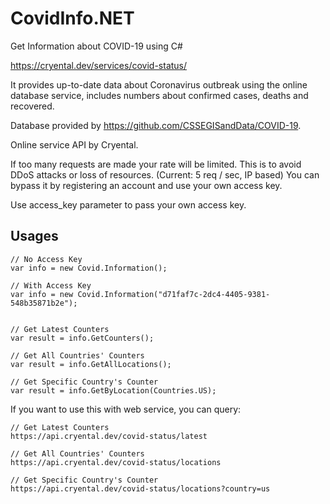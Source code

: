 # CovidInfo.NET
Get Information about COVID-19 using C#

https://cryental.dev/services/covid-status/



It provides up-to-date data about Coronavirus outbreak using the online database service, includes numbers about confirmed cases, deaths and recovered.

Database provided by https://github.com/CSSEGISandData/COVID-19. 

Online service API by Cryental.

If too many requests are made your rate will be limited. This is to avoid DDoS attacks or loss of resources. (Current: 5 req / sec, IP based)
You can bypass it by registering an account and use your own access key.

Use access_key parameter to pass your own access key.

## Usages
```
// No Access Key
var info = new Covid.Information();

// With Access Key
var info = new Covid.Information("d71faf7c-2dc4-4405-9381-548b35871b2e");


// Get Latest Counters
var result = info.GetCounters();

// Get All Countries' Counters
var result = info.GetAllLocations();

// Get Specific Country's Counter
var result = info.GetByLocation(Countries.US);
```

If you want to use this with web service, you can query:

```
// Get Latest Counters
https://api.cryental.dev/covid-status/latest

// Get All Countries' Counters
https://api.cryental.dev/covid-status/locations

// Get Specific Country's Counter
https://api.cryental.dev/covid-status/locations?country=us
```
